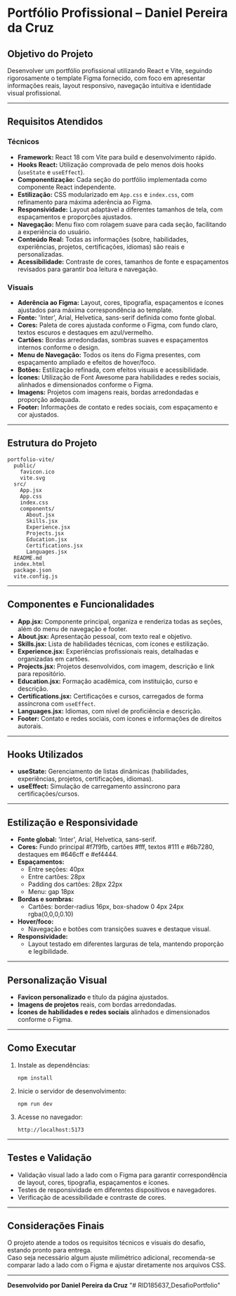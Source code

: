 # Portfólio Profissional – Daniel Pereira da Cruz

## Objetivo do Projeto
Desenvolver um portfólio profissional utilizando React e Vite, seguindo rigorosamente o template Figma fornecido, com foco em apresentar informações reais, layout responsivo, navegação intuitiva e identidade visual profissional.

---

## Requisitos Atendidos

### Técnicos
- **Framework:** React 18 com Vite para build e desenvolvimento rápido.
- **Hooks React:** Utilização comprovada de pelo menos dois hooks (`useState` e `useEffect`).
- **Componentização:** Cada seção do portfólio implementada como componente React independente.
- **Estilização:** CSS modularizado em `App.css` e `index.css`, com refinamento para máxima aderência ao Figma.
- **Responsividade:** Layout adaptável a diferentes tamanhos de tela, com espaçamentos e proporções ajustados.
- **Navegação:** Menu fixo com rolagem suave para cada seção, facilitando a experiência do usuário.
- **Conteúdo Real:** Todas as informações (sobre, habilidades, experiências, projetos, certificações, idiomas) são reais e personalizadas.
- **Acessibilidade:** Contraste de cores, tamanhos de fonte e espaçamentos revisados para garantir boa leitura e navegação.

### Visuais
- **Aderência ao Figma:** Layout, cores, tipografia, espaçamentos e ícones ajustados para máxima correspondência ao template.
- **Fonte:** 'Inter', Arial, Helvetica, sans-serif definida como fonte global.
- **Cores:** Paleta de cores ajustada conforme o Figma, com fundo claro, textos escuros e destaques em azul/vermelho.
- **Cartões:** Bordas arredondadas, sombras suaves e espaçamentos internos conforme o design.
- **Menu de Navegação:** Todos os itens do Figma presentes, com espaçamento ampliado e efeitos de hover/foco.
- **Botões:** Estilização refinada, com efeitos visuais e acessibilidade.
- **Ícones:** Utilização de Font Awesome para habilidades e redes sociais, alinhados e dimensionados conforme o Figma.
- **Imagens:** Projetos com imagens reais, bordas arredondadas e proporção adequada.
- **Footer:** Informações de contato e redes sociais, com espaçamento e cor ajustados.

---

## Estrutura do Projeto

```
portfolio-vite/
  public/
    favicon.ico
    vite.svg
  src/
    App.jsx
    App.css
    index.css
    components/
      About.jsx
      Skills.jsx
      Experience.jsx
      Projects.jsx
      Education.jsx
      Certifications.jsx
      Languages.jsx
  README.md
  index.html
  package.json
  vite.config.js
```

---

## Componentes e Funcionalidades

- **App.jsx:** Componente principal, organiza e renderiza todas as seções, além do menu de navegação e footer.
- **About.jsx:** Apresentação pessoal, com texto real e objetivo.
- **Skills.jsx:** Lista de habilidades técnicas, com ícones e estilização.
- **Experience.jsx:** Experiências profissionais reais, detalhadas e organizadas em cartões.
- **Projects.jsx:** Projetos desenvolvidos, com imagem, descrição e link para repositório.
- **Education.jsx:** Formação acadêmica, com instituição, curso e descrição.
- **Certifications.jsx:** Certificações e cursos, carregados de forma assíncrona com `useEffect`.
- **Languages.jsx:** Idiomas, com nível de proficiência e descrição.
- **Footer:** Contato e redes sociais, com ícones e informações de direitos autorais.

---

## Hooks Utilizados

- **useState:** Gerenciamento de listas dinâmicas (habilidades, experiências, projetos, certificações, idiomas).
- **useEffect:** Simulação de carregamento assíncrono para certificações/cursos.

---

## Estilização e Responsividade

- **Fonte global:** 'Inter', Arial, Helvetica, sans-serif.
- **Cores:** Fundo principal #f7f9fb, cartões #fff, textos #111 e #6b7280, destaques em #646cff e #ef4444.
- **Espaçamentos:**  
  - Entre seções: 40px  
  - Entre cartões: 28px  
  - Padding dos cartões: 28px 22px  
  - Menu: gap 18px  
- **Bordas e sombras:**  
  - Cartões: border-radius 16px, box-shadow 0 4px 24px rgba(0,0,0,0.10)
- **Hover/foco:**  
  - Navegação e botões com transições suaves e destaque visual.
- **Responsividade:**  
  - Layout testado em diferentes larguras de tela, mantendo proporção e legibilidade.

---

## Personalização Visual

- **Favicon personalizado** e título da página ajustados.
- **Imagens de projetos** reais, com bordas arredondadas.
- **Ícones de habilidades e redes sociais** alinhados e dimensionados conforme o Figma.

---

## Como Executar

1. Instale as dependências:
   ```
   npm install
   ```
2. Inicie o servidor de desenvolvimento:
   ```
   npm run dev
   ```
3. Acesse no navegador:
   ```
   http://localhost:5173
   ```

---

## Testes e Validação

- Validação visual lado a lado com o Figma para garantir correspondência de layout, cores, tipografia, espaçamentos e ícones.
- Testes de responsividade em diferentes dispositivos e navegadores.
- Verificação de acessibilidade e contraste de cores.

---

## Considerações Finais

O projeto atende a todos os requisitos técnicos e visuais do desafio, estando pronto para entrega.  
Caso seja necessário algum ajuste milimétrico adicional, recomenda-se comparar lado a lado com o Figma e ajustar diretamente nos arquivos CSS.

---

**Desenvolvido por Daniel Pereira da Cruz**
"# RID185637_DesafioPortfolio" 
